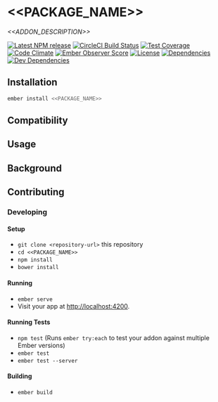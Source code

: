 # <<PACKAGE_NAME>>

_<<ADDON_DESCRIPTION>>_

[![Latest NPM release][npm-badge]][npm-badge-url]
[![CircleCI Build Status][circle-badge]][circle-badge-url]
[![Test Coverage][coverage-badge]][coverage-badge-url]
[![Code Climate][codeclimate-badge]][codeclimate-badge-url]
[![Ember Observer Score][ember-observer-badge]][ember-observer-badge-url]
[![License][license-badge]][license-badge-url]
[![Dependencies][dependencies-badge]][dependencies-badge-url]
[![Dev Dependencies][devDependencies-badge]][devDependencies-badge-url]


## Installation

```sh
ember install <<PACKAGE_NAME>>
```

## Compatibility 

## Usage

## Background

## Contributing

### Developing 

#### Setup

-   `git clone <repository-url>` this repository
-   `cd <<PACKAGE_NAME>>`
-   `npm install`
-   `bower install`

#### Running

-   `ember serve`
-   Visit your app at [http://localhost:4200](http://localhost:4200).

#### Running Tests

-   `npm test` (Runs `ember try:each` to test your addon against multiple Ember versions)
-   `ember test`
-   `ember test --server`

#### Building

-   `ember build`


[npm-badge]: https://img.shields.io/npm/v/<<PACKAGE_NAME>>.svg
[npm-badge-url]: https://www.npmjs.com/package/<<PACKAGE_NAME>>
[circle-badge]: https://circleci.com/gh/<<GITHUB_USERNAME>>/<<PACKAGE_NAME>>/tree/master.svg?style=svg&circle-token={{CIRCLE_TOKEN}}
[circle-badge-url]: https://circleci.com/gh/<<GITHUB_USERNAME>>/<<PACKAGE_NAME>>/tree/master
[codeclimate-badge]: https://img.shields.io/codeclimate/github/<<GITHUB_USERNAME>>/<<PACKAGE_NAME>>.svg
[codeclimate-badge-url]: https://codeclimate.com/github/<<GITHUB_USERNAME>>/<<PACKAGE_NAME>>
[coverage-badge]: https://codeclimate.com/repos/580452d5c451cf0072003bc5/badges/fe9856d5b427c83eec3c/coverage.svg
[coverage-badge-url]: https://codeclimate.com/repos/580452d5c451cf0072003bc5/coverage
[ember-observer-badge]: http://emberobserver.com/badges/<<PACKAGE_NAME>>.svg
[ember-observer-badge-url]: http://emberobserver.com/addons/<<PACKAGE_NAME>>
[license-badge]: https://img.shields.io/npm/l/<<PACKAGE_NAME>>.svg
[license-badge-url]: ./LICENSE
[dependencies-badge]: https://img.shields.io/david/<<GITHUB_USERNAME>>/<<PACKAGE_NAME>>.svg
[dependencies-badge-url]: https://david-dm.org/<<GITHUB_USERNAME>>/<<PACKAGE_NAME>>
[devDependencies-badge]: https://img.shields.io/david/dev/<<GITHUB_USERNAME>>/<<PACKAGE_NAME>>.svg
[devDependencies-badge-url]: https://david-dm.org/<<GITHUB_USERNAME>>/<<PACKAGE_NAME>>#info=devDependencies